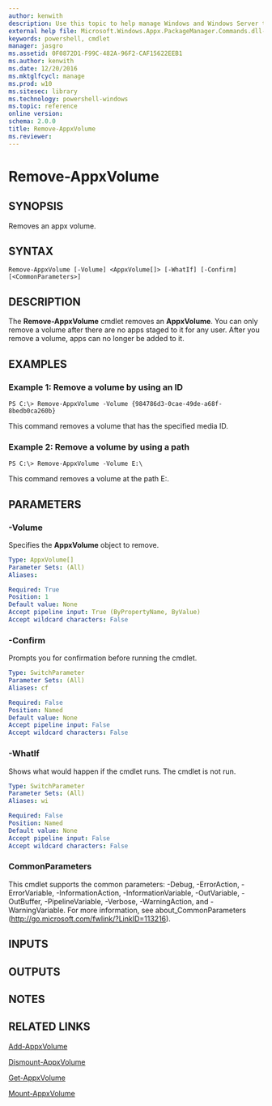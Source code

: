 ```yaml
---
author: kenwith
description: Use this topic to help manage Windows and Windows Server technologies with Windows PowerShell.
external help file: Microsoft.Windows.Appx.PackageManager.Commands.dll-Help.xml
keywords: powershell, cmdlet
manager: jasgro
ms.assetid: 0F0872D1-F99C-482A-96F2-CAF15622EEB1
ms.author: kenwith
ms.date: 12/20/2016
ms.mktglfcycl: manage
ms.prod: w10
ms.sitesec: library
ms.technology: powershell-windows
ms.topic: reference
online version: 
schema: 2.0.0
title: Remove-AppxVolume
ms.reviewer:
---
```


# Remove-AppxVolume

## SYNOPSIS
Removes an appx volume.

## SYNTAX

```
Remove-AppxVolume [-Volume] <AppxVolume[]> [-WhatIf] [-Confirm] [<CommonParameters>]
```

## DESCRIPTION
The **Remove-AppxVolume** cmdlet removes an **AppxVolume**.
You can only remove a volume after there are no apps staged to it for any user.
After you remove a volume, apps can no longer be added to it.

## EXAMPLES

### Example 1: Remove a volume by using an ID
```
PS C:\> Remove-AppxVolume -Volume {984786d3-0cae-49de-a68f-8bedb0ca260b}
```

This command removes a volume that has the specified media ID.

### Example 2: Remove a volume by using a path
```
PS C:\> Remove-AppxVolume -Volume E:\
```

This command removes a volume at the path E:\.

## PARAMETERS

### -Volume
Specifies the **AppxVolume** object to remove.

```yaml
Type: AppxVolume[]
Parameter Sets: (All)
Aliases: 

Required: True
Position: 1
Default value: None
Accept pipeline input: True (ByPropertyName, ByValue)
Accept wildcard characters: False
```

### -Confirm
Prompts you for confirmation before running the cmdlet.

```yaml
Type: SwitchParameter
Parameter Sets: (All)
Aliases: cf

Required: False
Position: Named
Default value: None
Accept pipeline input: False
Accept wildcard characters: False
```

### -WhatIf
Shows what would happen if the cmdlet runs. The cmdlet is not run.

```yaml
Type: SwitchParameter
Parameter Sets: (All)
Aliases: wi

Required: False
Position: Named
Default value: None
Accept pipeline input: False
Accept wildcard characters: False
```

### CommonParameters
This cmdlet supports the common parameters: -Debug, -ErrorAction, -ErrorVariable, -InformationAction, -InformationVariable, -OutVariable, -OutBuffer, -PipelineVariable, -Verbose, -WarningAction, and -WarningVariable. For more information, see about_CommonParameters (http://go.microsoft.com/fwlink/?LinkID=113216).

## INPUTS

## OUTPUTS

## NOTES

## RELATED LINKS

[Add-AppxVolume](./Add-AppxVolume.md)

[Dismount-AppxVolume](./Dismount-AppxVolume.md)

[Get-AppxVolume](./Get-AppxVolume.md)

[Mount-AppxVolume](./Mount-AppxVolume.md)
